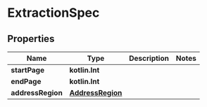 
# ExtractionSpec

## Properties
| Name | Type | Description | Notes |
| ------------ | ------------- | ------------- | ------------- |
| **startPage** | **kotlin.Int** |  |  |
| **endPage** | **kotlin.Int** |  |  |
| **addressRegion** | [**AddressRegion**](AddressRegion.md) |  |  |



